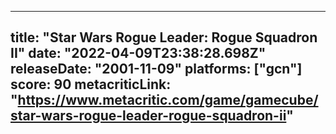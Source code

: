 
---
title: "Star Wars Rogue Leader: Rogue Squadron II"
date: "2022-04-09T23:38:28.698Z"
releaseDate: "2001-11-09"
platforms: ["gcn"]
score: 90
metacriticLink: "https://www.metacritic.com/game/gamecube/star-wars-rogue-leader-rogue-squadron-ii"
---

